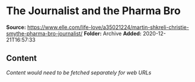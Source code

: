 # The Journalist and the Pharma Bro

**Source:** https://www.elle.com/life-love/a35021224/martin-shkreli-christie-smythe-pharma-bro-journalist/
**Folder:** Archive
**Added:** 2020-12-21T16:57:33




## Content
*Content would need to be fetched separately for web URLs*
